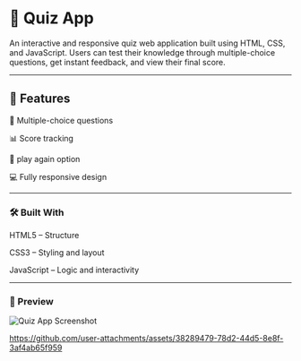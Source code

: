 # 🧠 Quiz App

An interactive and responsive quiz web application built using HTML, CSS, and JavaScript.
Users can test their knowledge through multiple-choice questions, get instant feedback, and view their final score.


---

## 🚀 Features

🎯 Multiple-choice questions

📊 Score tracking

🔁 play again option

💻 Fully responsive design



---

### 🛠 Built With

HTML5 – Structure

CSS3 – Styling and layout

JavaScript – Logic and interactivity



---

### 📸 Preview

![Quiz App Screenshot](<img width="1920" height="1080" alt="Screenshot (64)" src="https://github.com/user-attachments/assets/937a172b-f7e5-4927-a716-13d1069c5fd0" />
)


https://github.com/user-attachments/assets/38289479-78d2-44d5-8e8f-3af4ab65f959


